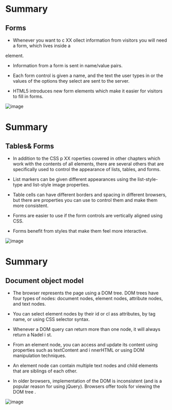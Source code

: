 # Summary
## Forms

* Whenever you want to c XX ollect information from
visitors you will need a form, which lives inside a
<form> element.


* Information from a form is sent in name/value pairs.

* Each form control is given a name, and the text the
user types in or the values of the options they select
are sent to the server.
* HTML5 introduces new form elements which make it
easier for visitors to fill in forms.

![image](https://encrypted-tbn0.gstatic.com/images?q=tbn:ANd9GcRMVXEV3m_Mc6p1InOBkCtqFyeRG2-_bPSJSg&usqp=CAU.jpg)

# Summary
## Tables& Forms

* In addition to the CSS p XX roperties covered in other
chapters which work with the contents of all elements,
there are several others that are specifically used to
control the appearance of lists, tables, and forms.

* List markers can be given different appearances
using the list-style-type and list-style image
properties.

* Table cells can have different borders and spacing in
different browsers, but there are properties you can
use to control them and make them more consistent.

* Forms are easier to use if the form controls are
vertically aligned using CSS.

* Forms benefit from styles that make them feel more
interactive.

![image](https://encrypted-tbn0.gstatic.com/images?q=tbn:ANd9GcShbE-Ybalsbj4IiTTeQ912TVBCIZOUPehsZw&usqp=CAU.jpg)


# Summary 
## Document object model

* The browser represents the page using a DOM tree.
DOM trees have four types of nodes: document nodes,
element nodes, attribute nodes, and text nodes.

* You can select element nodes by their id or cl ass
attributes, by tag name, or using CSS selector syntax.

* Whenever a DOM query can return more than one
node, it will always return a Nadel i st.

* From an element node, you can access and update its
content using properties such as textContent and
i nnerHTML or using DOM manipulation techniques.

* An element node can contain multiple text nodes and
child elements that are siblings of each other.

* In older browsers, implementation of the DOM is
inconsistent (and is a popular reason for using jQuery).
Browsers offer tools for viewing the DOM tree .

![image](https://encrypted-tbn0.gstatic.com/images?q=tbn:ANd9GcQM7LOofqTdy2EBnd3OlGA0INuGcvmgADDSxQ&usqp=CAU.jpg)